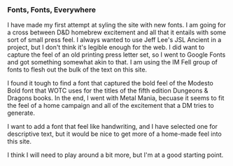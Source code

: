 
### Fonts, Fonts, Everywhere

I have made my first attempt at syling the site with new fonts. I am
going for a cross between D&D homebrew excitement and all that it entails
with some sort of small press feel. I always wanted to use Jeff Lee's
JSL Ancient in a project, but I don't think it's legible enough for the web.
I did want to capture the feel of an old printing press letter set, 
so I went to Google Fonts and got something somewhat akin to that. I am 
using the IM Fell group of fonts to flesh out the bulk of the text on this site.

I found it tough to find a font that captured the bold feel of the Modesto
Bold font that WOTC uses for the titles of the fifth edition Dungeons & 
Dragons books. In the end, I went with Metal Mania, becuase it seems to fit
the feel of a home campaign and all of the excitement that a DM tries to 
generate.

I want to add a font that feel like handwriting, and I have selected one
for descriptive text, but it would be nice to get more of a home-made
feel into this site.

I think I will need to play around a bit more, but I'm at a good starting point.
